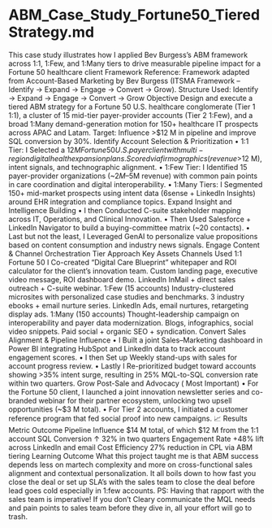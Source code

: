 # ABM_Case_Study_Fortune50_TieredStrategy.md
This case study illustrates how I applied Bev Burgess’s ABM framework across 1:1, 1:Few, and 1:Many tiers to drive measurable pipeline impact for a Fortune 50 healthcare client
Framework Reference: Framework adapted from Account-Based Marketing by Bev Burgess (ITSMA Framework – Identify → Expand → Engage → Convert → Grow).
Structure Used: Identify → Expand → Engage → Convert → Grow
Objective
Design and execute a tiered ABM strategy for a Fortune 50 U.S. healthcare conglomerate (Tier 1 1:1), a cluster of 15 mid-tier payer-provider accounts (Tier 2 1:Few), and a broad 1:Many demand-generation motion for 150+ healthcare IT prospects across APAC and Latam.
Target: Influence >$12 M in pipeline and improve SQL conversion by 30%.
Identify Account Selection & Prioritization
•	1:1 Tier: I Selected a $12 M Fortune 50 U.S. payer client with multi-region digital health expansion plans. Scored via firmographics (revenue >$12 M), intent signals, and technographic alignment.
•	1:Few Tier:  I Identified 15 payer-provider organizations (~$2M–$5M revenue) with common pain points in care coordination and digital interoperability.
•	1:Many Tiers:  I Segmented 150+ mid-market prospects using intent data (6sense + LinkedIn Insights) around EHR integration and compliance topics.
 Expand Insight and Intelligence Building
•	I then Conducted C-suite stakeholder mapping across IT, Operations, and Clinical Innovation.
•	Then Used Salesforce + LinkedIn Navigator to build a buying-committee matrix (~20 contacts).
•	Last but not the least, I Leveraged GenAI to personalize value propositions based on content consumption and industry news signals.
 Engage Content & Channel Orchestration
Tier	Approach	Key Assets	Channels Used
1:1 Fortune 50	 I Co-created “Digital Care Blueprint” whitepaper and ROI calculator for the client’s innovation team.	Custom landing page, executive video message, ROI dashboard demo.	LinkedIn InMail + direct sales outreach + C-suite webinar.
1:Few (15 accounts)	Industry-clustered microsites with personalized case studies and benchmarks.	3 industry ebooks + email nurture series.	LinkedIn Ads, email nurtures, retargeting display ads.
1:Many (150 accounts)	Thought-leadership campaign on interoperability and payer data modernization.	Blogs, infographics, social video snippets.	Paid social + organic SEO + syndication.
Convert Sales Alignment & Pipeline Influence
•	I Built a joint Sales–Marketing dashboard in Power BI integrating HubSpot and LinkedIn data to track account engagement scores.
•	I then Set up Weekly stand-ups with sales for account progress review.
•	Lastly I Re-prioritized budget toward accounts showing >35% intent surge, resulting in 25% MQL-to-SQL conversion rate within two quarters.
Grow  Post-Sale and Advocacy ( Most Important) 
•	For the Fortune 50 client, I launched a joint innovation newsletter series and co-branded webinar for their partner ecosystem, unlocking two upsell opportunities (~$3 M total).
•	For Tier 2 accounts, I initiated a customer reference program that fed social proof into new campaigns.
📈 Results
Metric	Outcome
Pipeline Influence	$14 M total, of which $12 M from the 1:1 account
SQL Conversion	↑ 32% in two quarters
Engagement Rate	+48% lift across LinkedIn and email
Cost Efficiency	27% reduction in CPL via ABM tiering
Learning Outcome
What this project taught me is that ABM success depends less on martech complexity and more on cross-functional sales alignment and contextual personalization. It all boils down to how fast you close the deal or set up SLA’s with the sales team to close the deal before lead goes cold especially in 1:few accounts. 
PS: Having that rapport with the sales team is imperative! If you don’t Cleary communicate the MQL needs and pain points to sales team before they dive in, all your effort will go to trash. 
